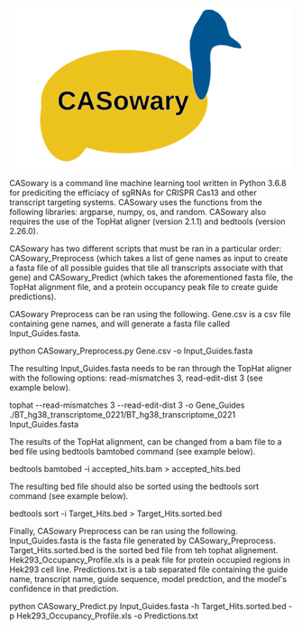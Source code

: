 ![alt text](https://github.com/Janga-Lab/CASowary/blob/master/CASowary_Logo.svg?raw=true)

CASowary is a command line machine learning tool written in Python 3.6.8 for prediciting the efficiacy of sgRNAs for CRISPR Cas13 and other transcript targeting systems. CASowary uses the functions from the following libraries: argparse, numpy, os, and random. CASowary also requires the use of the TopHat aligner (version 2.1.1) and bedtools (version 2.26.0).

CASowary has two different scripts that must be ran in a particular order: CASowary_Preprocess (which takes a list of gene names as input to create a fasta file of all possible guides that tile all transcripts associate with that gene) and CASowary_Predict (which takes the aforementioned fasta file, the TopHat alignment file, and a protein occupancy peak file to create guide predictions).

CASowary Preprocess can be ran using the following. Gene.csv is a csv file containing gene names, and will generate a fasta file called Input_Guides.fasta.

python CASowary_Preprocess.py Gene.csv -o Input_Guides.fasta

The resulting Input_Guides.fasta needs to be ran through the TopHat aligner with the following options: read-mismatches 3, read-edit-dist 3 (see example below).

tophat --read-mismatches 3 --read-edit-dist 3 -o Gene_Guides ./BT_hg38_transcriptome_0221/BT_hg38_transcriptome_0221 Input_Guides.fasta

The results of the TopHat alignment, can be changed from a bam file to a bed file using bedtools bamtobed command (see example below).

bedtools bamtobed -i accepted_hits.bam > accepted_hits.bed

The resulting bed file should also be sorted using the bedtools sort command (see example below).

bedtools sort -i Target_Hits.bed > Target_Hits.sorted.bed

Finally, CASowary Preprocess can be ran using the following. Input_Guides.fasta is the fasta file generated by CASowary_Preprocess. Target_Hits.sorted.bed is the sorted bed file from teh tophat alignement. Hek293_Occupancy_Profile.xls is a peak file for protein occupied regions in Hek293 cell line. Predictions.txt is a tab separated file containing the guide name, transcript name, guide sequence, model predction, and the model's confidence in that prediction.

python CASowary_Predict.py Input_Guides.fasta -h Target_Hits.sorted.bed -p Hek293_Occupancy_Profile.xls -o Predictions.txt
